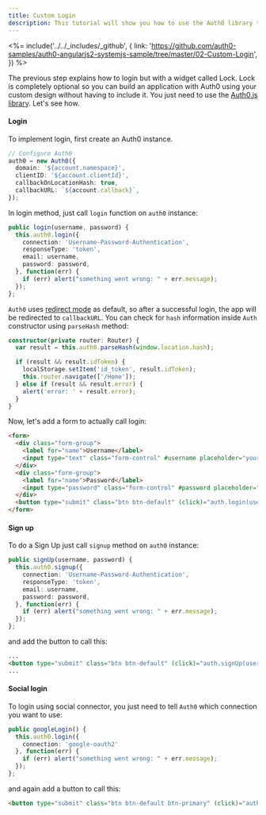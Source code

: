 ```yaml
---
title: Custom Login
description: This tutorial will show you how to use the Auth0 library to add custom authentication and authorization to your web app.
---
```


<%= include('../../_includes/_github', {
  link: 'https://github.com/auth0-samples/auth0-angularjs2-systemjs-sample/tree/master/02-Custom-Login',
}) %>


The previous step explains how to login but with a widget called Lock. Lock is completely optional so you can build an application with Auth0 using your custom design without having to include it. You just need to use the [Auth0.js library](https://github.com/auth0/auth0.js). Let's see how.

#### Login

To implement login, first create an Auth0 instance.

```typescript
// Configure Auth0
auth0 = new Auth0({
  domain: '${account.namespace}',
  clientID: '${account.clientId}',
  callbackOnLocationHash: true,
  callbackURL: `${account.callback}`,
});
```

In login method, just call `login` function on `auth0` instance:

```typescript
public login(username, password) {
  this.auth0.login({
    connection: 'Username-Password-Authentication',
    responseType: 'token',
    email: username,
    password: password,
  }, function(err) {
    if (err) alert("something went wrong: " + err.message);
  });
};
```

`Auth0` uses [redirect mode](https://github.com/auth0/auth0.js#redirect-mode) as default, so after a successful login, the app will be redirected to `callbackURL`. 
You can check for `hash` information inside `Auth` constructor using `parseHash` method:

```typescript
constructor(private router: Router) {
  var result = this.auth0.parseHash(window.location.hash);

  if (result && result.idToken) {
    localStorage.setItem('id_token', result.idToken);
    this.router.navigate(['/Home']);
  } else if (result && result.error) {
    alert('error: ' + result.error);
  }
}
```

Now, let's add a form to actually call login:

```html
<form>
  <div class="form-group">
    <label for="name">Username</label>
    <input type="text" class="form-control" #username placeholder="yours@example.com">
  </div>
  <div class="form-group">
    <label for="name">Password</label>
    <input type="password" class="form-control" #password placeholder="your password">
  </div>
  <button type="submit" class="btn btn-default" (click)="auth.login(username.value, password.value)">Login</button>
</form>
```

#### Sign up

To do a Sign Up just call `signup` method on `auth0` instance:

```typescript
public signUp(username, password) {
  this.auth0.signup({
    connection: 'Username-Password-Authentication',
    responseType: 'token',
    email: username,
    password: password,
  }, function(err) {
    if (err) alert("something went wrong: " + err.message);
  });
};
```

and add the button to call this:

```html
...
<button type="submit" class="btn btn-default" (click)="auth.signUp(username.value, password.value)">Sign Up</button>
...
```

#### Social login

To login using social connector, you just need to tell `Auth0` which connection you want to use:

```typescript
public googleLogin() {
  this.auth0.login({
    connection: 'google-oauth2'
  }, function(err) {
    if (err) alert("something went wrong: " + err.message);
  });
};
```

and again add a button to call this:

```html
<button type="submit" class="btn btn-default btn-primary" (click)="auth.googleLogin()">Login with google</button>
```
